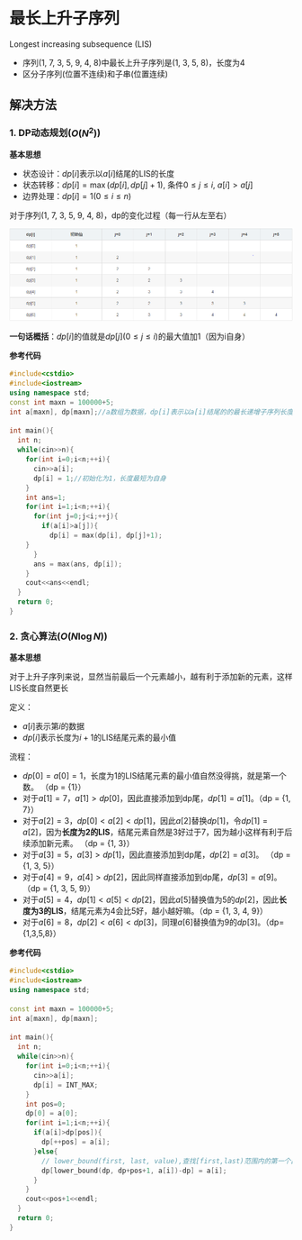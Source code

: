 # 最长上升子序列

Longest increasing subsequence (LIS)

* 序列(1, 7, 3, 5, 9, 4, 8)中最长上升子序列是(1, 3, 5, 8)，长度为4
* 区分子序列(位置不连续)和子串(位置连续)

## 解决方法

### 1. DP动态规划($O(N^2)$)

**基本思想**

* 状态设计：$dp[i]$表示以$a[i]$结尾的LIS的长度
* 状态转移：$dp[i] = \max (dp[i], dp[j]+1)$, 条件$0\leq j\leq i$, $a[i]>a[j]$
* 边界处理：$dp[i] = 1 (0\leq i \leq n)$

对于序列(1, 7, 3, 5, 9, 4, 8)，dp的变化过程（每一行从左至右）

![](https://github.com/Wupingyang/Algorithms-topic/blob/master/%E8%BE%85%E5%8A%A9%E9%85%8D%E5%9B%BE/(LIS)DP%E8%BF%87%E7%A8%8B%E5%9B%BE.png)

**一句话概括**：$dp[i]$的值就是$dp[j](0\leq j \leq i)$的最大值加1（因为i自身）

**参考代码**
```c++
#include<cstdio>
#include<iostream>
using namespace std;
const int maxn = 100000+5;
int a[maxn], dp[maxn];//a数组为数据，dp[i]表示以a[i]结尾的的最长递增子序列长度

int main(){
  int n;
  while(cin>>n){
    for(int i=0;i<n;++i){
      cin>>a[i];
      dp[i] = 1;//初始化为1，长度最短为自身
    }
    int ans=1;
    for(int i=1;i<n;++i){
      for(int j=0;j<i;++j){
        if(a[i]>a[j]){
          dp[i] = max(dp[i], dp[j]+1);
	}
      }
      ans = max(ans, dp[i]);
    }
    cout<<ans<<endl;
  }
  return 0;
} 
```

### 2. 贪心算法($O(N\log N)$)

**基本思想**

对于上升子序列来说，显然当前最后一个元素越小，越有利于添加新的元素，这样LIS长度自然更长

定义：

* $a[i]$表示第$i$的数据
* $dp[i]$表示长度为$i+1$的LIS结尾元素的最小值

流程：

* $dp[0] = a[0] = 1$，长度为1的LIS结尾元素的最小值自然没得挑，就是第一个数。 （dp = {1}）
* 对于$a[1]=7$，$a[1]>dp[0]$，因此直接添加到dp尾，$dp[1]=a[1]$。（dp = {1, 7}）
* 对于$a[2]=3$，$dp[0]< a[2]< dp[1]$，因此$a[2]$替换$dp[1]$，令$dp[1]=a[2]$，因为**长度为2的LIS**，结尾元素自然是3好过于7，因为越小这样有利于后续添加新元素。 （dp = {1, 3}）
* 对于$a[3]=5$，$a[3]>dp[1]$，因此直接添加到dp尾，$dp[2]=a[3]$。 （dp = {1, 3, 5}）
* 对于$a[4]=9$，$a[4]>dp[2]$，因此同样直接添加到dp尾，$dp[3]=a[9]$。 （dp = {1, 3, 5, 9}）
* 对于$a[5]=4$，$dp[1]< a[5]< dp[2]$，因此$a[5]$替换值为5的$dp[2]$，因此**长度为3的LIS**，结尾元素为4会比5好，越小越好嘛。（dp = {1, 3, 4, 9}）
* 对于$a[6]=8$，$dp[2]<a[6]<dp[3]$，同理$a[6]$替换值为9的$dp[3]$。（dp={1,3,5,8}）

**参考代码**

```c++
#include<cstdio>
#include<iostream>
using namespace std;

const int maxn = 100000+5;
int a[maxn], dp[maxn];

int main(){
  int n;
  while(cin>>n){
    for(int i=0;i<n;++i){
      cin>>a[i];
      dp[i] = INT_MAX;
    }
    int pos=0;
    dp[0] = a[0];
    for(int i=1;i<n;++i){
      if(a[i]>dp[pos]){
        dp[++pos] = a[i];
      }else{
        // lower_bound(first, last, value),查找[first,last)范围内的第一个出现的大于等于value的位置
        dp[lower_bound(dp, dp+pos+1, a[i])-dp] = a[i];
      }
    }
    cout<<pos+1<<endl;
  }
  return 0;
}
```

